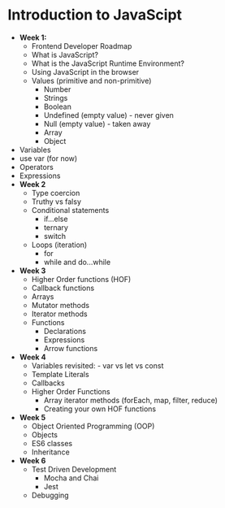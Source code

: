 # Introduction to JavaScipt

- <strong>Week 1:</strong> 
  - Frontend Developer Roadmap
  - What is JavaScript? 
  - What is the JavaScript Runtime Environment?
  - Using JavaScript in the browser
  - Values (primitive and non-primitive)
    - Number
    - Strings
    - Boolean
    - Undefined (empty value) - never given
    - Null (empty value) - taken away
    - Array
    - Object
 - Variables 
  - use var (for now) 
 - Operators
 - Expressions
- <strong>Week 2</strong>
  - Type coercion
  - Truthy vs falsy
  - Conditional statements
    - if...else
    - ternary
    - switch
  - Loops (iteration)
    - for 
    - while and do...while
- <strong>Week 3</strong>
  - Higher Order functions (HOF)
  - Callback functions
  - Arrays
   - Mutator methods
   - Iterator methods
  - Functions
    - Declarations 
    - Expressions
    - Arrow functions 
- <strong>Week 4</strong>
  - Variables revisited: - var vs let vs const
  - Template Literals
  - Callbacks
  - Higher Order Functions
    - Array iterator methods (forEach, map, filter, reduce)
    - Creating your own HOF functions
- <strong>Week 5</strong>
  - Object Oriented Programming (OOP)
  - Objects
  - ES6 classes
  - Inheritance
- <strong>Week 6</strong>
  - Test Driven Development
    - Mocha and Chai
    - Jest
  - Debugging